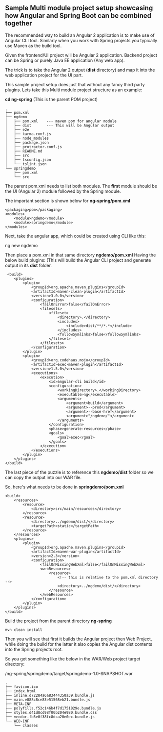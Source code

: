 ## Sample Multi module project setup showcasing how Angular and Spring Boot can be combined together

The recommended way to build an Angular 2 application is to make use of Angular CLI tool. Similarly when you work with Spring projects you typically use Maven as the build tool.

Given the frontend/UI project will be Angular 2 application.
Backend project can be Spring or purely Java EE application (Any web app).

The trick is to take the Angular 2 output (**dist** directory) and map it into the web application project for the UI part.

This sample project setup does just that without any fancy third party plugins.
Lets take this Multi module project structure as an example:

**cd ng-spring** (This is the parent POM project)

    .
    ├── pom.xml
    ├── ngdemo
    │   ├── pom.xml    --- maven pom for angular module
    │   ├── dist       --- This will be Angular output
    │   ├── e2e
    │   ├── karma.conf.js
    │   ├── node_modules
    │   ├── package.json
    │   ├── protractor.conf.js
    │   ├── README.md
    │   ├── src
    │   ├── tsconfig.json
    │   └── tslint.json
    └── springdemo
        ├── pom.xml
        └── src

The parent pom.xml needs to list both modules. The **first** module should be the UI (Angular 2) module followed by the Spring module.

The important section is shown below for 
**ng-spring/pom.xml**

    <packaging>pom</packaging>
    <modules>
        <module>ngdemo</module>
        <module>springdemo</module>
    </modules>

Next, take the angular app, which could be created using CLI like this:

ng new ngdemo

Then place a pom.xml in that same directory **ngdemo/pom.xml**
Having the below build plugins: (This will build the Angular CLI project and generate output in its **dist** folder.

     <build>
        <plugins>
            <plugin>
                <groupId>org.apache.maven.plugins</groupId>
                <artifactId>maven-clean-plugin</artifactId>
                <version>3.0.0</version>
                <configuration>
                    <failOnError>false</failOnError>
                    <filesets>
                        <fileset>
                            <directory>.</directory>
                            <includes>
                                <include>dist/**/*.*</include>
                            </includes>
                            <followSymlinks>false</followSymlinks>
                        </fileset>
                    </filesets>
                </configuration>
            </plugin>
            <plugin>
                <groupId>org.codehaus.mojo</groupId>
                <artifactId>exec-maven-plugin</artifactId>
                <version>1.5.0</version>
                <executions>
                    <execution>
                        <id>angular-cli build</id>
                        <configuration>
                            <workingDirectory>.</workingDirectory>
                            <executable>ng</executable>
                            <arguments>
                                <argument>build</argument>
                                <argument>--prod</argument>
                                <argument>--base-href</argument>
                                <argument>"/ngdemo/"</argument>
                            </arguments>
                        </configuration>
                        <phase>generate-resources</phase>
                        <goals>
                            <goal>exec</goal>
                        </goals>
                    </execution>
                </executions>
            </plugin>
        </plugins>
    </build>


The last piece of the puzzle is to reference this **ngdemo/dist** folder so we can copy the output into our WAR file.

So, here's what needs to be done in **springdemo/pom.xml**

    <build> 
        <resources>
            <resource>
                <directory>src/main/resources</directory>
            </resource>
            <resource>
                <directory>../ngdemo/dist/</directory>
                <targetPath>static</targetPath>
            </resource>
        </resources>
        <plugins>
            <plugin>
                <groupId>org.apache.maven.plugins</groupId>
                <artifactId>maven-war-plugin</artifactId>
                <version>2.3</version>
                <configuration>
                    <failOnMissingWebXml>false</failOnMissingWebXml>
                    <webResources>
                        <resource>
                            <!-- this is relative to the pom.xml directory -->
                            <directory>../ngdemo/dist/</directory>
                        </resource>
                    </webResources>
                </configuration>
            </plugin>
        </plugins>
    </build>


Build the project from the parent directory **ng-spring**

`mvn clean install`

Then you will see that first it builds the Angular project then Web Project, while doing the build for the latter it also copies the Angular dist contents into the Spring projects root. 

So you get something like the below in the WAR/Web project target directory:

/ng-spring/springdemo/target/springdemo-1.0-SNAPSHOT.war


    .
    ├── favicon.ico
    ├── index.html
    ├── inline.d72284a6a83444350a39.bundle.js
    ├── main.e088c8ce83e51568eb21.bundle.js
    ├── META-INF
    ├── polyfills.f52c146b4f7d1751829e.bundle.js
    ├── styles.d41d8cd98f00b204e980.bundle.css
    ├── vendor.fb5e0f38fc8dca20e0ec.bundle.js
    └── WEB-INF
        └── classes



